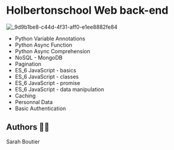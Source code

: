 # Holbertonschool Web back-end
![_9d9b1be8-c44d-4f31-aff0-e1ee8882fe84](https://github.com/savvyh/holbertonschool-web_back_end/assets/139894873/8dadcc79-d47d-47fc-91d5-5d6d0c287f81)

* Python Variable Annotations
* Python Async Function
* Python Async Comprehension
* NoSQL - MongoDB
* Pagination
* ES_6 JavaScript - basics
* ES_6 JavaScript - classes
* ES_6 JavaScript - promise
* ES_6 JavaScript - data manipulation
* Caching
* Personnal Data
* Basic Authentication

## Authors 🧞‍♀️
Sarah Boutier

